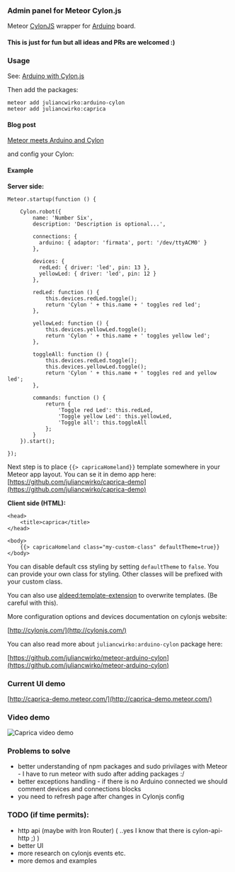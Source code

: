 ### Admin panel for Meteor Cylon.js
Meteor [CylonJS](http://cylonjs.com/) wrapper for [Arduino](http://arduino.cc/) board.

#### This is just for fun but all ideas and PRs are welcomed :)

### Usage

See: [Arduino with Cylon.js](http://cylonjs.com/documentation/platforms/arduino/#how-to-connect)

Then add the packages:

    meteor add juliancwirko:arduino-cylon
    meteor add juliancwirko:caprica

#### Blog post

[Meteor meets Arduino and Cylon](http://julian.io/meteor-meets-arduino-and-cylon/)

and config your Cylon:

#### Example

**Server side:**

    Meteor.startup(function () {

        Cylon.robot({
            name: 'Number Six',
            description: 'Description is optional...',

            connections: {
              arduino: { adaptor: 'firmata', port: '/dev/ttyACM0' }
            },

            devices: {
              redLed: { driver: 'led', pin: 13 },
              yellowLed: { driver: 'led', pin: 12 }
            },

            redLed: function () {
                this.devices.redLed.toggle();
                return 'Cylon ' + this.name + ' toggles red led';
            },

            yellowLed: function () {
                this.devices.yellowLed.toggle();
                return 'Cylon ' + this.name + ' toggles yellow led';
            },

            toggleAll: function () {
                this.devices.redLed.toggle();
                this.devices.yellowLed.toggle();
                return 'Cylon ' + this.name + ' toggles red and yellow led';
            },

            commands: function () {
                return {
                    'Toggle red Led': this.redLed,
                    'Toggle yellow Led': this.yellowLed,
                    'Toggle all': this.toggleAll
                };
            }
        }).start();

    });

Next step is to place ````{{> capricaHomeland}}```` template somewhere in your Meteor app layout.
You can se it in demo app here: [https://github.com/juliancwirko/caprica-demo](https://github.com/juliancwirko/caprica-demo)

**Client side (HTML):**

    <head>
        <title>caprica</title>
    </head>

    <body>
        {{> capricaHomeland class="my-custom-class" defaultTheme=true}}
    </body>

You can disable default css styling by setting `defaultTheme` to `false`. You can provide your own class for styling. Other classes will be prefixed with your custom class.

You can also use [aldeed:template-extension](https://atmospherejs.com/aldeed/template-extension) to overwrite templates. (Be careful with this).

More configuration options and devices documentation on cylonjs website:

[http://cylonjs.com/](http://cylonjs.com/)

You can also read more about ````juliancwirko:arduino-cylon```` package here:

[https://github.com/juliancwirko/meteor-arduino-cylon](https://github.com/juliancwirko/meteor-arduino-cylon)

### Current UI demo
[http://caprica-demo.meteor.com/](http://caprica-demo.meteor.com/)

### Video demo
![Caprica video demo](http://redsunmedia.pl/arduino/caprica1.gif)

### Problems to solve

- better understanding of npm packages and sudo privilages with Meteor - I have to run meteor with sudo after adding packages :/
- better exceptions handling - if there is no Arduino connected we should comment devices and connections blocks
- you need to refresh page after changes in Cylonjs config

### TODO (if time permits):

- http api (maybe with Iron Router) ( ..yes I know that there is cylon-api-http ;) )
- better UI
- more research on cylonjs events etc.
- more demos and examples
